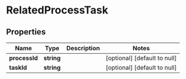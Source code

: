 # RelatedProcessTask

## Properties
Name | Type | Description | Notes
------------ | ------------- | ------------- | -------------
**processId** | **string** |  | [optional] [default to null]
**taskId** | **string** |  | [optional] [default to null]
